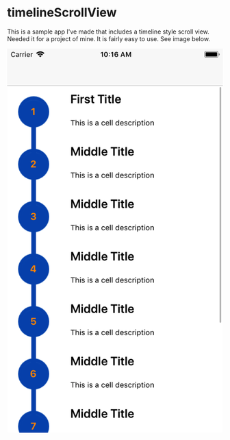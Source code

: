 # timelineScrollView

This is a sample app I've made that includes a timeline style scroll view. Needed it for a project of mine. It is fairly easy to use. See image below. 

![alt text](https://raw.githubusercontent.com/Andrei0795/timelineScrollView/master/img1.png)
